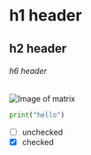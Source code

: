 # h1 header
## h2 header
###### h6 header
![Image of matrix](https://cdn.pixabay.com/photo/2014/05/27/23/32/matrix-356024_960_720.jpg)
```python
print("hello")
```
- [ ] unchecked
- [x] checked
